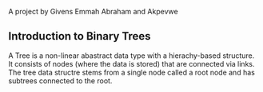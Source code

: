 A project by Givens Emmah Abraham and Akpevwe

## Introduction to Binary Trees

A Tree is a non-linear abastract data type with a  hierachy-based structure. It consists of nodes (where the data is stored) that are connected via links. The tree data structre stems from a single node called a root node and has subtrees connected to the root. 
